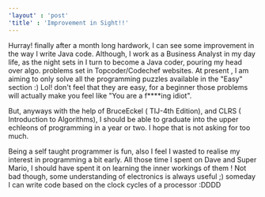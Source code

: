 ```yaml
---
'layout' : 'post'
'title' : 'Improvement in Sight!!'
---
```

<p>
Hurray! finally after a month long hardwork, I can see some improvement in the way I write Java code. Although, I work as a Business Analyst in my day life, as the night sets in I turn to become a Java coder, pouring my head over algo. problems set in Topcoder/Codechef websites. At present , I am aiming to only solve all the programming puzzles available in the "Easy" section :) Lol! don't feel that they are easy, for a beginner those problems will actually make you feel like "You are a f****ing idiot".</p>

<p>But, anyways with the help of BruceEckel ( TIJ-4th Edition), and CLRS ( Introduction to Algorithms), I should be able to graduate into the upper echleons of programming in a year or two. I hope that is not asking for too much.</p>

<p>Being a self taught programmer is fun, also I feel I wasted to realise my interest in programming a bit early. All those time I spent on Dave and Super Mario, I should have spent it on learning the inner workings of them ! Not bad though, some understanding of electronics is always useful ;) someday I can write code based on the clock cycles of a processor :DDDD</p>
